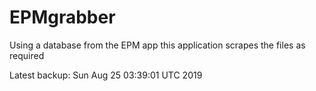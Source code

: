 # EPMgrabber
Using a database from the EPM app this application scrapes the files as required


Latest backup: Sun Aug 25 03:39:01 UTC 2019

